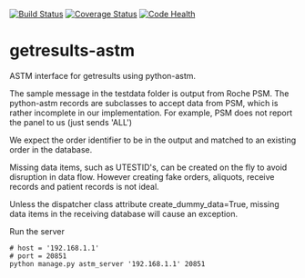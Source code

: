 [![Build Status](https://travis-ci.org/botswana-harvard/getresults-astm.svg?branch=develop)](https://travis-ci.org/botswana-harvard/getresults-astm)
[![Coverage Status](https://coveralls.io/repos/botswana-harvard/getresults-astm/badge.svg?branch=develop)](https://coveralls.io/r/botswana-harvard/getresults-astm?branch=develop)
[![Code Health](https://landscape.io/github/botswana-harvard/getresults-astm/develop/landscape.svg?style=flat)](https://landscape.io/github/botswana-harvard/getresults-astm/develop)

# getresults-astm

ASTM interface for getresults using python-astm.

The sample message in the testdata folder is output from Roche PSM. The python-astm records are subclasses to accept
data from PSM, which is rather incomplete in our implementation. For example, PSM does not report the panel to us (just
sends 'ALL')

We expect the order identifier to be in the output and matched to an existing order in the database.

Missing data items, such as UTESTID's, can be created on the fly to avoid disruption in data flow. However creating
fake orders, aliquots, receive records and patient records is not ideal.

Unless the dispatcher class attribute create_dummy_data=True, missing data items in the receiving database will cause an exception.

Run the server

    # host = '192.168.1.1'
    # port = 20851
    python manage.py astm_server '192.168.1.1' 20851
